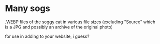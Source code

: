 # Many sogs
.WEBP files of the soggy cat in various file sizes 
(excluding "Source" which is a JPG and possibly an archive of the original photo) 

for use in adding to your website, i guess?
